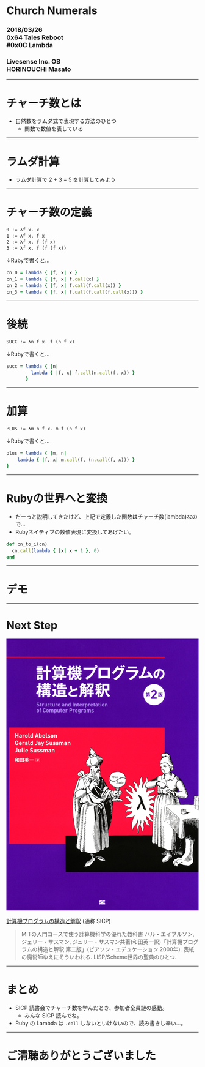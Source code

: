 
# Church Numerals

### 2018/03/26<br />0x64 Tales Reboot<br />#0x0C Lambda

### Livesense Inc. OB<br />HORINOUCHI Masato

---

# チャーチ数とは


- 自然数をラムダ式で表現する方法のひとつ
  - 関数で数値を表している

---

# ラムダ計算

- ラムダ計算で 2 + 3 = 5 を計算してみよう

---

# チャーチ数の定義

```
0 := λf x. x
1 := λf x. f x
2 := λf x. f (f x)
3 := λf x. f (f (f x))
```

↓Rubyで書くと…

```ruby
cn_0 = lambda { |f, x| x }
cn_1 = lambda { |f, x| f.call(x) }
cn_2 = lambda { |f, x| f.call(f.call(x)) }
cn_3 = lambda { |f, x| f.call(f.call(f.call(x))) }
```

---

# 後続

```
SUCC := λn f x. f (n f x)
```

↓Rubyで書くと…

```ruby
succ = lambda { |n|
         lambda { |f, x| f.call(n.call(f, x)) }
       }
```

---

# 加算

```
PLUS := λm n f x. m f (n f x)
```

↓Rubyで書くと…

```ruby
plus = lambda { |m, n|
    lambda { |f, x| m.call(f, (n.call(f, x))) }
}
```

---

# Rubyの世界へと変換

- だーっと説明してきたけど、上記で定義した関数はチャーチ数(lambda)なので…
- Rubyネイティブの数値表現に変換してあげたい。

```ruby
def cn_to_i(cn)
  cn.call(lambda { |x| x + 1 }, 0)
end
```

---

# デモ

---

# Next Step

![left fit](LL.jpg)

[計算機プログラムの構造と解釈](http://sicp.iijlab.net/) (通称 SICP)

> MITの入門コースで使う計算機科学の優れた教科書 ハル・エイブルソン, ジェリー・サスマン, ジュリー・サスマン共著(和田英一訳)「計算機プログラムの構造と解釈 第二版」(ピアソン・エデュケーション 2000年).   表紙の魔術師ゆえにそういわれる.   LISP/Scheme世界の聖典のひとつ.

---

# まとめ

- SICP 読書会でチャーチ数を学んだとき、参加者全員謎の感動。
    - みんな SICP 読んでね。
- Ruby の Lambda は `.call` しないといけないので、読み書きし辛い…。

---

# ご清聴ありがとうございました

